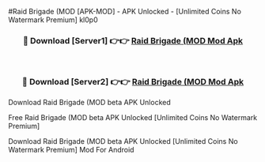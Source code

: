 #Raid Brigade (MOD [APK-MOD] - APK Unlocked - [Unlimited Coins No Watermark Premium] kl0p0



<div align="center">

<h3>🔴 Download [Server1] 👉👉 <a href="https://momento.my/?title=Raid_Brigade_(MOD">Raid Brigade (MOD Mod Apk</a></h3><br>

<h3>🔴 Download [Server2] 👉👉 <a href="https://momento.my/?title=Raid_Brigade_(MOD">Raid Brigade (MOD Mod Apk</a></h3>
</div>



Download Raid Brigade (MOD beta APK Unlocked

Free Raid Brigade (MOD beta APK Unlocked [Unlimited Coins No Watermark Premium]

Download Raid Brigade (MOD beta APK Unlocked [Unlimited Coins No Watermark Premium] Mod For Android
